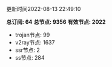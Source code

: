 更新时间2022-08-13 22:49:10

**总订阅: 64**
**总节点: 9356**
**有效节点: 2022**
- trojan节点: 99
- v2ray节点: 1637
- ssr节点: 2
- ss节点: 284
